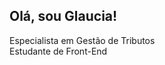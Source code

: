 ## Olá, sou Glaucia! 

<div>
 Especialista em Gestão de Tributos
<div>
 Estudante de Front-End
  
  
